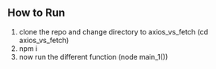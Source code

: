 ##  How to Run
1. clone the repo and change directory to axios_vs_fetch (cd axios_vs_fetch)
2. npm i 
3. now run the different function (node main_1())